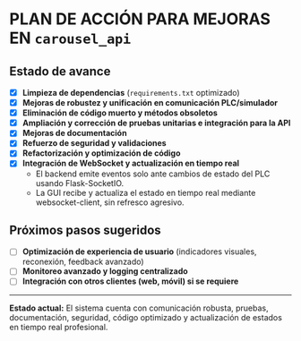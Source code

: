 # PLAN DE ACCIÓN PARA MEJORAS EN `carousel_api`

## Estado de avance

- [x] **Limpieza de dependencias** (`requirements.txt` optimizado)
- [x] **Mejoras de robustez y unificación en comunicación PLC/simulador**
- [x] **Eliminación de código muerto y métodos obsoletos**
- [x] **Ampliación y corrección de pruebas unitarias e integración para la API**
- [x] **Mejoras de documentación**
- [x] **Refuerzo de seguridad y validaciones**
- [x] **Refactorización y optimización de código**
- [x] **Integración de WebSocket y actualización en tiempo real**
  - El backend emite eventos solo ante cambios de estado del PLC usando Flask-SocketIO.
  - La GUI recibe y actualiza el estado en tiempo real mediante websocket-client, sin refresco agresivo.

## Próximos pasos sugeridos

- [ ] **Optimización de experiencia de usuario** (indicadores visuales, reconexión, feedback avanzado)
- [ ] **Monitoreo avanzado y logging centralizado**
- [ ] **Integración con otros clientes (web, móvil) si se requiere**

---

**Estado actual:**
El sistema cuenta con comunicación robusta, pruebas, documentación, seguridad, código optimizado y actualización de estados en tiempo real profesional.
